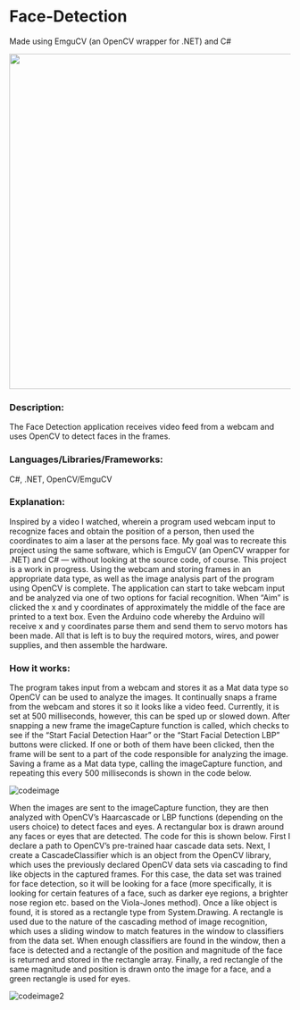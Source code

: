 # Face-Detection
Made using EmguCV (an OpenCV wrapper for .NET) and C#

<img src="https://lucasgigliozzi.com/wp-content/uploads/2019/11/facedetection-768x434.png" width="8000" height="600" />

### Description: 
The Face Detection application receives video feed from a webcam and uses OpenCV to detect faces in the frames.

### Languages/Libraries/Frameworks: 
C#, .NET, OpenCV/EmguCV

### Explanation: 
Inspired by a video I watched, wherein a program used webcam input to recognize faces and obtain the position of a person, then used the coordinates to aim a laser at the persons face. My goal was to recreate this project using the same software, which is EmguCV (an OpenCV wrapper for .NET) and C# — without looking at the source code, of course. This project is a work in progress. Using the webcam and storing frames in an appropriate data type, as well as the image analysis part of the program using OpenCV is complete. The application can start to take webcam input and be analyzed via one of two options for facial recognition. When “Aim” is clicked the x and y coordinates of approximately the middle of the face are printed to a text box. Even the Arduino code whereby the Arduino will receive x and y coordinates parse them and send them to servo motors has been made. All that is left is to buy the required motors, wires, and power supplies, and then assemble the hardware.

### How it works: 
The program takes input from a webcam and stores it as a Mat data type so OpenCV can be used to analyze the images. It continually snaps a frame from the webcam and stores it so it looks like a video feed. Currently, it is set at 500 milliseconds, however, this can be sped up or slowed down. After snapping a new frame the imageCapture function is called, which checks to see if the “Start Facial Detection Haar” or the “Start Facial Detection LBP” buttons were clicked. If one or both of them have been clicked, then the frame will be sent to a part of the code responsible for analyzing the image. Saving a frame as a Mat data type, calling the imageCapture function, and repeating this every 500 milliseconds is shown in the code below. 

![codeimage](https://lucasgigliozzi.com/wp-content/uploads/2019/11/imagecapfacedetect-768x242.png)

When the images are sent to the imageCapture function, they are then analyzed with OpenCV’s Haarcascade or LBP functions (depending on the users choice) to detect faces and eyes. A rectangular box is drawn around any faces or eyes that are detected. The code for this is shown below. First I declare a path to OpenCV’s pre-trained haar cascade data sets. Next, I create a CascadeClassifier which is an object from the OpenCV library, which uses the previously declared OpenCV data sets via cascading to find like objects in the captured frames. For this case, the data set was trained for face detection, so it will be looking for a face (more specifically, it is looking for certain features of a face, such as darker eye regions, a brighter nose region etc. based on the Viola-Jones method). Once a like object is found, it is stored as a rectangle type from System.Drawing. A rectangle is used due to the nature of the cascading method of image recognition, which uses a sliding window to match features in the window to classifiers from the data set. When enough classifiers are found in the window, then a face is detected and a rectangle of the position and magnitude of the face is returned and stored in the rectangle array. Finally, a red rectangle of the same magnitude and position is drawn onto the image for a face, and a green rectangle is used for eyes.

![codeimage2](https://lucasgigliozzi.com/wp-content/uploads/2019/11/recfacedetect-768x245.png)

